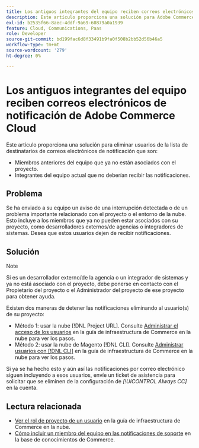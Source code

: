 ```yaml
---
title: Los antiguos integrantes del equipo reciben correos electrónicos de notificación de Adobe Commerce Cloud
description: Este artículo proporciona una solución para Adobe Commerce en los correos electrónicos de notificación de infraestructura en la nube que se envían a los antiguos integrantes del equipo.
exl-id: b2535f66-8aec-4ddf-9a69-60879a0a1939
feature: Cloud, Communications, Paas
role: Developer
source-git-commit: bd199fac6d8f33491b9fa0f508b2bb52d56b46a5
workflow-type: tm+mt
source-wordcount: '279'
ht-degree: 0%

---
```


# Los antiguos integrantes del equipo reciben correos electrónicos de notificación de Adobe Commerce Cloud

Este artículo proporciona una solución para eliminar usuarios de la lista de destinatarios de correos electrónicos de notificación que son:

* Miembros anteriores del equipo que ya no están asociados con el proyecto.
* Integrantes del equipo actual que no deberían recibir las notificaciones.

## Problema

Se ha enviado a su equipo un aviso de una interrupción detectada o de un problema importante relacionado con el proyecto o el entorno de la nube. Esto incluye a los miembros que ya no pueden estar asociados con su proyecto, como desarrolladores externos/de agencias o integradores de sistemas. Desea que estos usuarios dejen de recibir notificaciones.

## Solución

>[!NOTE]
>
>Si es un desarrollador externo/de la agencia o un integrador de sistemas y ya no está asociado con el proyecto, debe ponerse en contacto con el Propietario del proyecto o el Administrador del proyecto de ese proyecto para obtener ayuda.

Existen dos maneras de detener las notificaciones eliminando al usuario(s) de su proyecto:

* Método 1: usar la nube [!DNL Project URL]. Consulte [Administrar el acceso de los usuarios](https://experienceleague.adobe.com/docs/commerce-cloud-service/user-guide/project/user-access.html) en la guía de infraestructura de Commerce en la nube para ver los pasos.
* Método 2: usar la nube de Magento [!DNL CLI]. Consulte [Administrar usuarios con [!DNL CLI]](https://experienceleague.adobe.com/docs/commerce-cloud-service/user-guide/project/user-access.html#manage-users-with-the-cli) en la guía de infraestructura de Commerce en la nube para ver los pasos.

Si ya se ha hecho esto y aún así las notificaciones por correo electrónico siguen incluyendo a esos usuarios, envíe un ticket de asistencia para solicitar que se eliminen de la configuración de *[!UICONTROL Always CC]* en la cuenta.

## Lectura relacionada

* [Ver el rol de proyecto de un usuario](https://experienceleague.adobe.com/docs/commerce-cloud-service/user-guide/project/user-access.html#view-a-user&#39;s-project-role) en la guía de infraestructura de Commerce en la nube.
* [Cómo incluir un miembro del equipo en las notificaciones de soporte](https://experienceleague.adobe.com/docs/commerce-knowledge-base/kb/how-to/how-to-include-a-team-member-in-support-notifications.html) en la base de conocimientos de Commerce.
